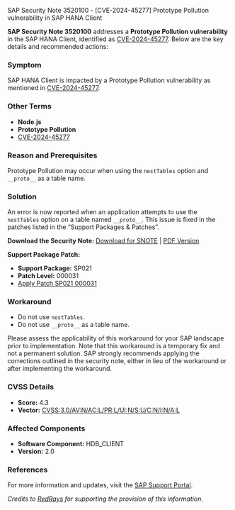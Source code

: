 SAP Security Note 3520100 - [CVE-2024-45277] Prototype Pollution vulnerability in SAP HANA Client

**SAP Security Note 3520100** addresses a **Prototype Pollution vulnerability** in the SAP HANA Client, identified as [CVE-2024-45277](https://www.cve.org/CVERecord?id=CVE-2024-45277). Below are the key details and recommended actions:

### Symptom
SAP HANA Client is impacted by a Prototype Pollution vulnerability as mentioned in [CVE-2024-45277](https://www.cve.org/CVERecord?id=CVE-2024-45277).

### Other Terms
- **Node.js**
- **Prototype Pollution**
- [CVE-2024-45277](https://www.cve.org/CVERecord?id=CVE-2024-45277)

### Reason and Prerequisites
Prototype Pollution may occur when using the `nestTables` option and `__proto__` as a table name.

### Solution
An error is now reported when an application attempts to use the `nestTables` option on a table named `__proto__`. This issue is fixed in the patches listed in the “Support Packages & Patches”.

**Download the Security Note:** [Download for SNOTE](https://notesdownloads.sap.com/note/0040000001124782024) | [PDF Version](https://userapps.support.sap.com/sap/support/sfm/notes/print/0003520100?language=en-US&token=212DB115F410C394528B61CF07057A42)

**Support Package Patch:**
- **Support Package:** SP021
- **Patch Level:** 000031
- [Apply Patch SP021 000031](https://userapps.support.sap.com/sap/support/swdc/notes?cvnr=73554900100200005390&support_package=SP021&patch_level=000031)

### Workaround
- Do not use `nestTables`.
- Do not use `__proto__` as a table name.

Please assess the applicability of this workaround for your SAP landscape prior to implementation. Note that this workaround is a temporary fix and not a permanent solution. SAP strongly recommends applying the corrections outlined in the security note, either in lieu of the workaround or after implementing the workaround.

### CVSS Details
- **Score:** 4.3
- **Vector:** [CVSS:3.0/AV:N/AC:L/PR:L/UI:N/S:U/C:N/I:N/A:L](https://www.first.org/cvss/calculator/3.0#CVSS:3.0/AV:N/AC:L/PR:L/UI:N/S:U/C:N/I:N/A:L)

### Affected Components
- **Software Component:** HDB_CLIENT
- **Version:** 2.0

### References
For more information and updates, visit the [SAP Support Portal](https://me.sap.com/).

*Credits to [RedRays](https://redrays.io) for supporting the provision of this information.*